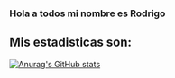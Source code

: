 ### Hola a todos mi nombre es Rodrigo 

## Mis estadisticas son:

[![Anurag's GitHub stats](https://github-readme-stats.vercel.app/api?username=RodrigoDuran)](https://github.com/anuraghazra/github-readme-stats)
